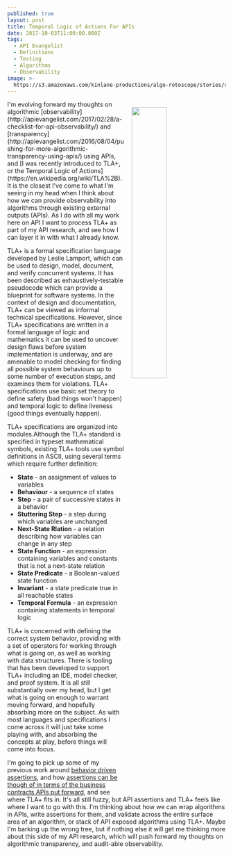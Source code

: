 ```yaml
---
published: true
layout: post
title: Temporal Logic of Actions For APIs
date: 2017-10-03T11:00:00.000Z
tags:
  - API Evangelist
  - Definitions
  - Testing
  - Algorithms
  - Observability
image: >-
  https://s3.amazonaws.com/kinlane-productions/algo-rotoscope/stories/status-berlin_dark_dali.jpg
---
```

<p><img src="https://s3.amazonaws.com/kinlane-productions/algo-rotoscope/stories/status-berlin_dark_dali.jpg" align="right" width="40%" style="padding: 15px;" /></p>I'm evolving forward my thoughts on algorithmic [observability](http://apievangelist.com/2017/02/28/a-checklist-for-api-observability/) and [transparency](http://apievangelist.com/2016/08/04/pushing-for-more-algorithmic-transparency-using-apis/) using APIs, and [I was recently introduced to TLA+, or the Temporal Logic of Actions](https://en.wikipedia.org/wiki/TLA%2B). It is the closest I've come to what I'm seeing in my head when I think about how we can provide observability into algorithms through existing external outputs (APIs). As I do with all my work here on API I want to process TLA+ as part of my API research, and see how I can layer it in with what I already know.

TLA+ is a formal specification language developed by Leslie Lamport, which can be used to design, model, document, and verify concurrent systems. It has been described as exhaustively-testable pseudocode which can provide a blueprint for software systems. In the context of design and documentation, TLA+ can be viewed as informal technical specifications. However, since TLA+ specifications are written in a formal language of logic and mathematics it can be used to uncover design flaws before system implementation is underway, and are amenable to model checking for finding all possible system behaviours up to some number of execution steps, and examines them for violations. TLA+ specifications use basic set theory to define safety (bad things won't happen) and temporal logic to define liveness (good things eventually happen).

TLA+ specifications are organized into modules.Although the TLA+ standard is specified in typeset mathematical symbols, existing TLA+ tools use symbol definitions in ASCII, using several terms which require further definition:

- **State** - an assignment of values to variables
- **Behaviour** - a sequence of states
- **Step** - a pair of successive states in a behavior
- **Stuttering Step** - a step during which variables are unchanged
- **Next-State Rlation** - a relation describing how variables can change in any step
- **State Function** - an expression containing variables and constants that is not a next-state relation
- **State Predicate** - a Boolean-valued state function
- **Invariant** - a state predicate true in all reachable states
- **Temporal Formula** - an expression containing statements in temporal logic

TLA+ is concerned with defining the correct system behavior, providing with a set of operators for working through what is going on, as well as working with data structures. There is tooling that has been developed to support TLA+ including an IDE, model checker, and proof system. It is all still substantially over my head, but I get what is going on enough to warrant moving forward, and hopefully absorbing more on the subject. As with most languages and specifications I come across it will just take some playing with, and absorbing the concepts at play, before things will come into focus.

I'm going to pick up some of my previous work around [behavior driven assertions](http://apievangelist.com/2016/10/06/adding-behaviordriven-development-assertions-to-my-api-research/), and how [assertions can be though of in terms of the business contracts APIs put forward](http://apievangelist.com/2016/04/08/the-api-assertions-we-make-believe-in-and-require-for-our-business-contracts/), and see where TLA+ fits in. It's all still fuzzy, but API assertions and TLA+ feels like where I want to go with this. I'm thinking about how we can wrap algorithms in APIs, write assertions for them, and validate across the entire surface area of an algorithm, or stack of API exposed algorithms using TLA+. Maybe I'm barking up the wrong tree, but if nothing else it will get me thinking more about this side of my API research, which will push forward my thoughts on algorithmic transparency, and audit-able observability.
